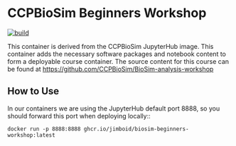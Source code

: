 CCPBioSim Beginners Workshop
============================

[![build](https://github.com/jimboid/biosim-beginners-workshop/actions/workflows/build.yaml/badge.svg?branch=main)](https://github.com/jimboid/biosim-beginners-workshop/actions/workflows/build.yaml)

This container is derived from the CCPBioSim JupyterHub image. This container
adds the necessary software packages and notebook content to form a deployable
course container. The source content for this course can be found at
https://github.com/CCPBioSim/BioSim-analysis-workshop

How to Use
----------

In our containers we are using the JupyterHub default port 8888, so you should
forward this port when deploying locally::

    docker run -p 8888:8888 ghcr.io/jimboid/biosim-beginners-workshop:latest

